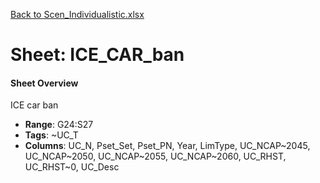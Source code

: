 [Back to Scen_Individualistic.xlsx](README.md)

# Sheet: ICE_CAR_ban

#### Sheet Overview

ICE car ban

- **Range**: G24:S27
- **Tags**: ~UC_T
- **Columns**: UC_N, Pset_Set, Pset_PN, Year, LimType, UC_NCAP~2045, UC_NCAP~2050, UC_NCAP~2055, UC_NCAP~2060, UC_RHST, UC_RHST~0, UC_Desc

